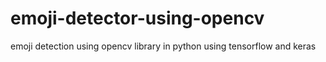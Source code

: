 # emoji-detector-using-opencv
emoji detection using opencv library in python  using tensorflow and keras
